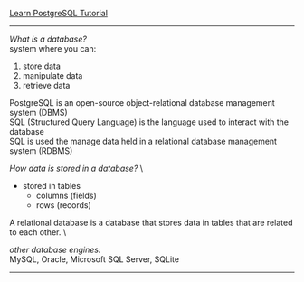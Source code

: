 [Learn PostgreSQL Tutorial](https://www.youtube.com/watch?v=qw--VYLpxG4)

---

_What is a database?_ \
system where you can:

1. store data
2. manipulate data
3. retrieve data

PostgreSQL is an open-source object-relational database management system (DBMS) \
SQL (Structured Query Language) is the language used to interact with the database \
SQL is used the manage data held in a relational database management system (RDBMS)

_How data is stored in a database?_ \

- stored in tables
  - columns (fields)
  - rows (records)

A relational database is a database that stores data in tables that are related to each other. \

_other database engines:_ \
MySQL, Oracle, Microsoft SQL Server, SQLite

---
